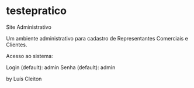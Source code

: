 # testepratico

Site Administrativo

Um ambiente administrativo para cadastro de Representantes Comerciais e Clientes.

Acesso ao sistema:

Login (default): admin
Senha (default): admin

by 
Luís Cleiton
